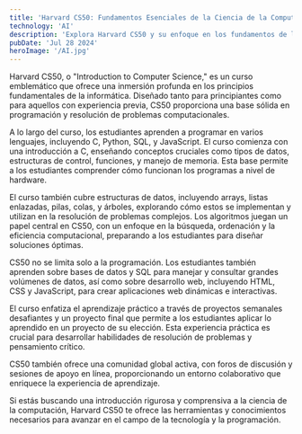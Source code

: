 ```yaml
---
title: 'Harvard CS50: Fundamentos Esenciales de la Ciencia de la Computación #1'
technology: 'AI'
description: 'Explora Harvard CS50 y su enfoque en los fundamentos de la programación y la ciencia de la computación.'
pubDate: 'Jul 28 2024'
heroImage: '/AI.jpg'
---
```

Harvard CS50, o "Introduction to Computer Science," es un curso emblemático que ofrece una inmersión profunda en los principios fundamentales de la informática. Diseñado tanto para principiantes como para aquellos con experiencia previa, CS50 proporciona una base sólida en programación y resolución de problemas computacionales.

A lo largo del curso, los estudiantes aprenden a programar en varios lenguajes, incluyendo C, Python, SQL, y JavaScript. El curso comienza con una introducción a C, enseñando conceptos cruciales como tipos de datos, estructuras de control, funciones, y manejo de memoria. Esta base permite a los estudiantes comprender cómo funcionan los programas a nivel de hardware.

El curso también cubre estructuras de datos, incluyendo arrays, listas enlazadas, pilas, colas, y árboles, explorando cómo estos se implementan y utilizan en la resolución de problemas complejos. Los algoritmos juegan un papel central en CS50, con un enfoque en la búsqueda, ordenación y la eficiencia computacional, preparando a los estudiantes para diseñar soluciones óptimas.

CS50 no se limita solo a la programación. Los estudiantes también aprenden sobre bases de datos y SQL para manejar y consultar grandes volúmenes de datos, así como sobre desarrollo web, incluyendo HTML, CSS y JavaScript, para crear aplicaciones web dinámicas e interactivas.

El curso enfatiza el aprendizaje práctico a través de proyectos semanales desafiantes y un proyecto final que permite a los estudiantes aplicar lo aprendido en un proyecto de su elección. Esta experiencia práctica es crucial para desarrollar habilidades de resolución de problemas y pensamiento crítico.

CS50 también ofrece una comunidad global activa, con foros de discusión y sesiones de apoyo en línea, proporcionando un entorno colaborativo que enriquece la experiencia de aprendizaje.

Si estás buscando una introducción rigurosa y comprensiva a la ciencia de la computación, Harvard CS50 te ofrece las herramientas y conocimientos necesarios para avanzar en el campo de la tecnología y la programación.